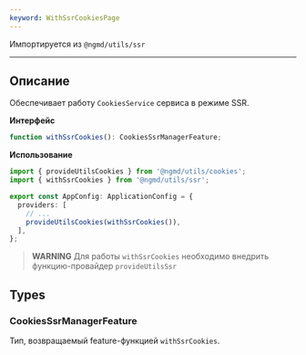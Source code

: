 ```yaml
---
keyword: WithSsrCookiesPage
---
```


Импортируется из `@ngmd/utils/ssr`

---

## Описание

Обеспечивает работу `CookiesService` сервиса в режиме SSR.

**Интерфейс**

```ts
function withSsrCookies(): CookiesSsrManagerFeature;
```

**Использование**

```ts name="app.config.ts" {7}
import { provideUtilsCookies } from '@ngmd/utils/cookies';
import { withSsrCookies } from '@ngmd/utils/ssr';

export const AppConfig: ApplicationConfig = {
  providers: [
    // ...
    provideUtilsCookies(withSsrCookies()),
  ],
};
```

> **WARNING**
> Для работы `withSsrCookies` необходимо внедрить функцию-провайдер `provideUtilsSsr`


## Types

### CookiesSsrManagerFeature

Тип, возвращаемый feature-функцией `withSsrCookies`.